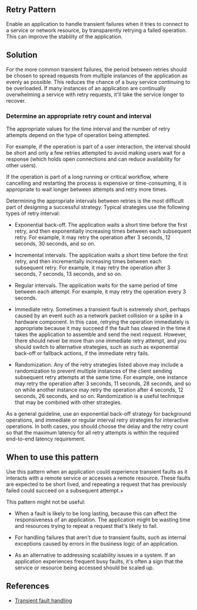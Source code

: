 Retry Pattern
---

Enable an application to handle transient failures when it tries to connect to a service or network resource, by transparently retrying a failed operation. This can improve the stability of the application.


## Solution

For the more common transient failures, the period between retries should be chosen to spread requests from multiple instances of the application as evenly as possible. This reduces the chance of a busy service continuing to be overloaded. If many instances of an application are continually overwhelming a service with retry requests, it'll take the service longer to recover.


### Determine an appropriate retry count and interval

The appropriate values for the time interval and the number of retry attempts depend on the type of operation being attempted.

For example, if the operation is part of a user interaction, the interval should be short and only a few retries attempted to avoid making users wait for a response (which holds open connections and can reduce availability for other users).

If the operation is part of a long running or critical workflow, where cancelling and restarting the process is expensive or time-consuming, it is appropriate to wait longer between attempts and retry more times.

Determining the appropriate intervals between retries is the most difficult part of designing a successful strategy. Typical strategies use the following types of retry interval:

* Exponential back-off. The application waits a short time before the first retry, and then exponentially increasing times between each subsequent retry. For example, it may retry the operation after 3 seconds, 12 seconds, 30 seconds, and so on.

* Incremental intervals. The application waits a short time before the first retry, and then incrementally increasing times between each subsequent retry. For example, it may retry the operation after 3 seconds, 7 seconds, 13 seconds, and so on.

* Regular intervals. The application waits for the same period of time between each attempt. For example, it may retry the operation every 3 seconds.

* Immediate retry. Sometimes a transient fault is extremely short, perhaps caused by an event such as a network packet collision or a spike in a hardware component. In this case, retrying the operation immediately is appropriate because it may succeed if the fault has cleared in the time it takes the application to assemble and send the next request. However, there should never be more than one immediate retry attempt, and you should switch to alternative strategies, such as such as exponential back-off or fallback actions, if the immediate retry fails.

* Randomization. Any of the retry strategies listed above may include a randomization to prevent multiple instances of the client sending subsequent retry attempts at the same time. For example, one instance may retry the operation after 3 seconds, 11 seconds, 28 seconds, and so on while another instance may retry the operation after 4 seconds, 12 seconds, 26 seconds, and so on. Randomization is a useful technique that may be combined with other strategies.


<div class="alert alert-info">As a general guideline, use an exponential back-off strategy for background operations, and immediate or regular interval retry strategies for interactive operations. In both cases, you should choose the delay and the retry count so that the maximum latency for all retry attempts is within the required end-to-end latency requirement.
</div>


## When to use this pattern

Use this pattern when an application could experience transient faults as it interacts with a remote service or accesses a remote resource. These faults are expected to be short lived, and repeating a request that has previously failed could succeed on a subsequent attempt.+

This pattern might not be useful:

* When a fault is likely to be long lasting, because this can affect the responsiveness of an application. The application might be wasting time and resources trying to repeat a request that's likely to fail.

* For handling failures that aren't due to transient faults, such as internal exceptions caused by errors in the business logic of an application.

* As an alternative to addressing scalability issues in a system. If an application experiences frequent busy faults, it's often a sign that the service or resource being accessed should be scaled up.



## References

* [Transient fault handling](https://docs.microsoft.com/en-us/azure/architecture/best-practices/transient-faults)